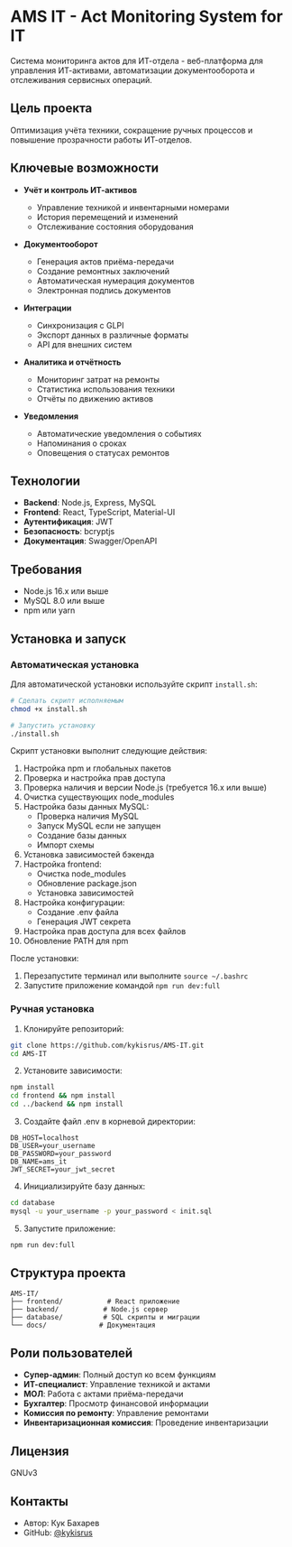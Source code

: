 # AMS IT - Act Monitoring System for IT

Система мониторинга актов для ИТ-отдела - веб-платформа для управления ИТ-активами, автоматизации документооборота и отслеживания сервисных операций.

## Цель проекта

Оптимизация учёта техники, сокращение ручных процессов и повышение прозрачности работы ИТ-отделов.

## Ключевые возможности

* **Учёт и контроль ИТ-активов**
  * Управление техникой и инвентарными номерами
  * История перемещений и изменений
  * Отслеживание состояния оборудования

* **Документооборот**
  * Генерация актов приёма-передачи
  * Создание ремонтных заключений
  * Автоматическая нумерация документов
  * Электронная подпись документов

* **Интеграции**
  * Синхронизация с GLPI
  * Экспорт данных в различные форматы
  * API для внешних систем

* **Аналитика и отчётность**
  * Мониторинг затрат на ремонты
  * Статистика использования техники
  * Отчёты по движению активов

* **Уведомления**
  * Автоматические уведомления о событиях
  * Напоминания о сроках
  * Оповещения о статусах ремонтов

## Технологии

* **Backend**: Node.js, Express, MySQL
* **Frontend**: React, TypeScript, Material-UI
* **Аутентификация**: JWT
* **Безопасность**: bcryptjs
* **Документация**: Swagger/OpenAPI

## Требования

* Node.js 16.x или выше
* MySQL 8.0 или выше
* npm или yarn

## Установка и запуск

### Автоматическая установка

Для автоматической установки используйте скрипт `install.sh`:

```bash
# Сделать скрипт исполняемым
chmod +x install.sh

# Запустить установку
./install.sh
```

Скрипт установки выполнит следующие действия:
1. Настройка npm и глобальных пакетов
2. Проверка и настройка прав доступа
3. Проверка наличия и версии Node.js (требуется 16.x или выше)
4. Очистка существующих node_modules
5. Настройка базы данных MySQL:
   - Проверка наличия MySQL
   - Запуск MySQL если не запущен
   - Создание базы данных
   - Импорт схемы
6. Установка зависимостей бэкенда
7. Настройка frontend:
   - Очистка node_modules
   - Обновление package.json
   - Установка зависимостей
8. Настройка конфигурации:
   - Создание .env файла
   - Генерация JWT секрета
9. Настройка прав доступа для всех файлов
10. Обновление PATH для npm

После установки:
1. Перезапустите терминал или выполните `source ~/.bashrc`
2. Запустите приложение командой `npm run dev:full`

### Ручная установка

1. Клонируйте репозиторий:
```bash
git clone https://github.com/kykisrus/AMS-IT.git
cd AMS-IT
```

2. Установите зависимости:
```bash
npm install
cd frontend && npm install
cd ../backend && npm install
```

3. Создайте файл .env в корневой директории:
```env
DB_HOST=localhost
DB_USER=your_username
DB_PASSWORD=your_password
DB_NAME=ams_it
JWT_SECRET=your_jwt_secret
```

4. Инициализируйте базу данных:
```bash
cd database
mysql -u your_username -p your_password < init.sql
```

5. Запустите приложение:
```bash
npm run dev:full
```

## Структура проекта

```
AMS-IT/
├── frontend/           # React приложение
├── backend/           # Node.js сервер
├── database/          # SQL скрипты и миграции
└── docs/             # Документация
```

## Роли пользователей

* **Супер-админ**: Полный доступ ко всем функциям
* **ИТ-специалист**: Управление техникой и актами
* **МОЛ**: Работа с актами приёма-передачи
* **Бухгалтер**: Просмотр финансовой информации
* **Комиссия по ремонту**: Управление ремонтами
* **Инвентаризационная комиссия**: Проведение инвентаризации

## Лицензия

GNUv3

## Контакты

* Автор: Кук Бахарев
* GitHub: [@kykisrus](https://github.com/kykisrus) 
